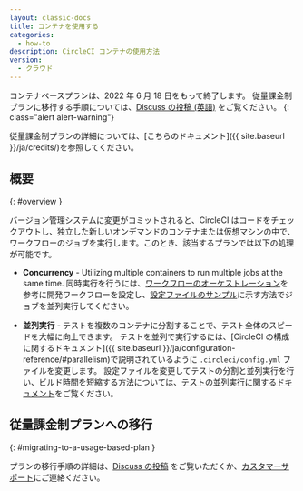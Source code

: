 ```yaml
---
layout: classic-docs
title: コンテナを使用する
categories:
  - how-to
description: CircleCI コンテナの使用方法
version:
  - クラウド
---
```


コンテナベースプランは、2022 年 6 月 18 日をもって終了します。 従量課金制プランに移行する手順については、[Discuss の投稿 (英語)](https://discuss.circleci.com/t/migrating-from-a-container-paid-plan-to-a-usage-based-plan/42938/1) をご覧ください。
{: class="alert alert-warning"}

従量課金制プランの詳細については、[こちらのドキュメント]({{ site.baseurl }}/ja/credits/)を参照してください。

## 概要
{: #overview }

バージョン管理システムに変更がコミットされると、CircleCI はコードをチェックアウトし、独立した新しいオンデマンドのコンテナまたは仮想マシンの中で、ワークフローのジョブを実行します。このとき、該当するプランでは以下の処理が可能です。

- **Concurrency** - Utilizing multiple containers to run multiple jobs at the same time. 同時実行を行うには、[ワークフローのオーケストレーション]({{site.baseurl}}/ja/workflows/)を参考に開発ワークフローを設定し、[設定ファイルのサンプル]({{site.baseurl}}/ja/sample-config/#concurrent-workflow)に示す方法でジョブを並列実行してください。

- **並列実行** - テストを複数のコンテナに分割することで、テスト全体のスピードを大幅に向上できます。 テストを並列で実行するには、[CircleCI の構成に関するドキュメント]({{ site.baseurl }}/ja/configuration-reference/#parallelism)で説明されているように `.circleci/config.yml` ファイルを変更します。 設定ファイルを変更してテストの分割と並列実行を行い、ビルド時間を短縮する方法については、[テストの並列実行に関するドキュメント]({{site.baseurl}}/ja/parallelism-faster-jobs/)をご覧ください。

## 従量課金制プランへの移行
{: #migrating-to-a-usage-based-plan }

プランの移行手順の詳細は、[Discuss の投稿](https://discuss.circleci.com/t/circleci/43635) をご覧いただくか、[カスタマーサポート](mailto:cs@circleci.com)にご連絡ください。
